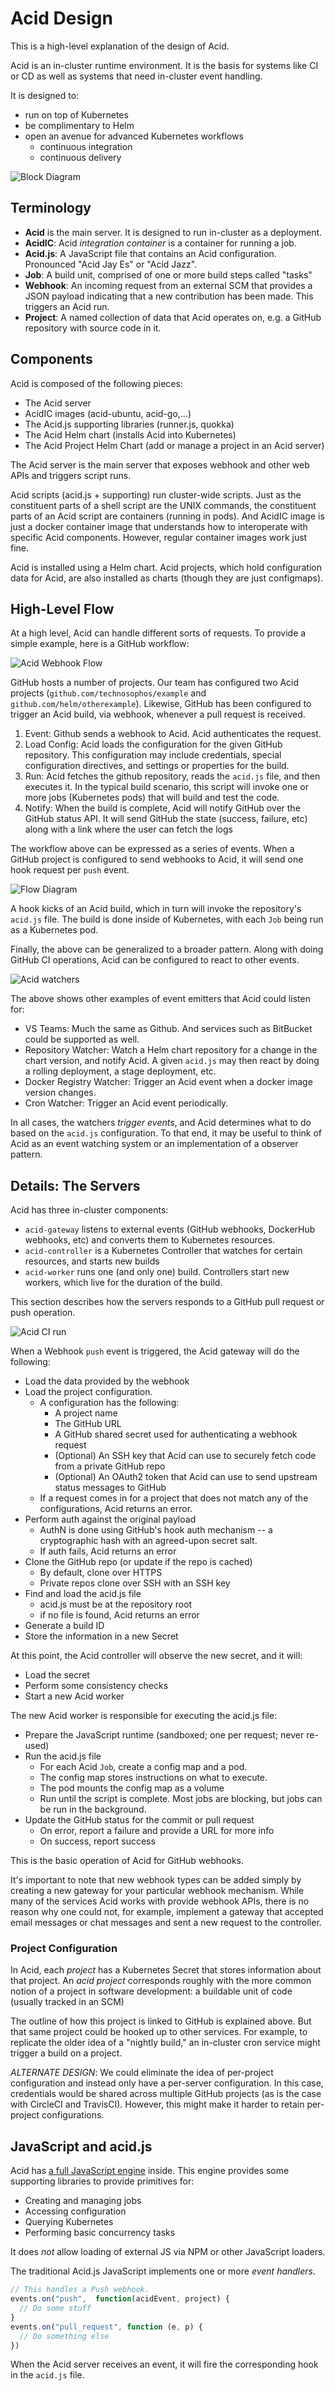 # Acid Design

This is a high-level explanation of the design of Acid.

Acid is an in-cluster runtime environment. It is the basis for systems like CI or CD as well as systems that need in-cluster event handling.

It is designed to:

- run on top of Kubernetes
- be complimentary to Helm
- open an avenue for advanced Kubernetes workflows
  - continuous integration
  - continuous delivery

![Block Diagram](img/kube-helm-draft-stack.png)

## Terminology

- **Acid** is the main server. It is designed to run in-cluster as a deployment.
- **AcidIC**: Acid _integration container_ is a container for running a job.
- **Acid.js**: A JavaScript file that contains an Acid configuration. Pronounced
  "Acid Jay Es" or "Acid Jazz".
- **Job**: A build unit, comprised of one or more build steps called "tasks"
- **Webhook**: An incoming request from an external SCM that provides a JSON
  payload indicating that a new contribution has been made. This triggers an
  Acid run.
- **Project**: A named collection of data that Acid operates on, e.g. a GitHub
  repository with source code in it.

## Components

Acid is composed of the following pieces:

- The Acid server
- AcidIC images (acid-ubuntu, acid-go,...)
- The Acid.js supporting libraries (runner.js, quokka)
- The Acid Helm chart (installs Acid into Kubernetes)
- The Acid Project Helm Chart (add or manage a project in an Acid server)

The Acid server is the main server that exposes webhook and other web APIs and triggers script runs.

Acid scripts (acid.js + supporting) run cluster-wide scripts. Just as the constituent parts of a shell script are the UNIX commands, the constituent parts of an Acid script are containers (running in pods). And AcidIC image is just a docker container image that understands how to interoperate with specific Acid components. However, regular container images work just fine.

Acid is installed using a Helm chart. Acid projects, which hold configuration data for Acid, are also installed as charts (though they are just configmaps).

## High-Level Flow

At a high level, Acid can handle different sorts of requests. To provide a simple example, here is a GitHub workflow:

![Acid Webhook Flow](img/Acid-webhook.png)

GitHub hosts a number of projects. Our team has configured two Acid projects (`github.com/technosophos/example` and `github.com/helm/otherexample`). Likewise, GitHub has been configured to trigger an Acid build, via webhook, whenever a pull request is received.

1. Event: Github sends a webhook to Acid. Acid authenticates the request.
2. Load Config: Acid loads the configuration for the given GitHub repository. This configuration
   may include credentials, special configuration directives, and settings or properties for the
   build.
3. Run: Acid fetches the github repository, reads the `acid.js` file, and then executes it. In the
  typical build scenario, this script will invoke one or more jobs (Kubernetes pods) that will build
  and test the code.
4. Notify: When the build is complete, Acid will notify GitHub over the GitHub status API. It will
  send GitHub the state (success, failure, etc) along with a link where the user can fetch the logs

The workflow above can be expressed as a series of events.
When a GitHub project is configured to send webhooks to Acid, it will send one
hook request per `push` event.

![Flow Diagram](img/sequence.png)

A hook kicks of an Acid build, which in turn will invoke the repository's `acid.js` file. The build is done inside of Kubernetes, with each `Job` being run as a Kubernetes pod.

Finally, the above can be generalized to a broader pattern. Along with doing GitHub CI operations, Acid can be configured to react to other events.

![Acid watchers](img/acid-watchers.png)

The above shows other examples of event emitters that Acid could listen for:

- VS Teams: Much the same as Github. And services such as BitBucket could be supported as well.
- Repository Watcher: Watch a Helm chart repository for a change in the chart version, and notify Acid.
  A given `acid.js` may then react by doing a rolling deployment, a stage deployment, etc.
- Docker Registry Watcher: Trigger an Acid event when a docker image version changes.
- Cron Watcher: Trigger an Acid event periodically.

In all cases, the watchers _trigger events_, and Acid determines what to do based on the `acid.js` configuration. To that end, it may be useful to think of Acid as an event watching system or an implementation of a observer pattern.

## Details: The Servers

Acid has three in-cluster components:

- `acid-gateway` listens to external events (GitHub webhooks, DockerHub webhooks, etc) and converts them to Kubernetes resources.
- `acid-controller` is a Kubernetes Controller that watches for certain resources, and starts new builds
- `acid-worker` runs one (and only one) build. Controllers start new workers, which live for the duration of the build.

This section describes how the servers responds to a GitHub pull request or push operation.

![Acid CI run](img/webhooks.png)

When a Webhook `push` event is triggered, the Acid gateway will do the following:

- Load the data provided by the webhook
- Load the project configuration.
  - A configuration has the following:
    - A project name
    - The GitHub URL
    - A GitHub shared secret used for authenticating a webhook request
    - (Optional) An SSH key that Acid can use to securely fetch code from a private GitHub repo
    - (Optional) An OAuth2 token that Acid can use to send upstream status messages to GitHub
  - If a request comes in for a project that does not match any of the configurations,
    Acid returns an error.
- Perform auth against the original payload
  - AuthN is done using GitHub's hook auth mechanism -- a cryptographic hash with
    an agreed-upon secret salt.
  - If auth fails, Acid returns an error
- Clone the GitHub repo (or update if the repo is cached)
  - By default, clone over HTTPS
  - Private repos clone over SSH with an SSH key
- Find and load the acid.js file
  - acid.js must be at the repository root
  - if no file is found, Acid returns an error
- Generate a build ID
- Store the information in a new Secret

At this point, the Acid controller will observe the new secret, and it will:

- Load the secret
- Perform some consistency checks
- Start a new Acid worker

The new Acid worker is responsible for executing the acid.js file:

- Prepare the JavaScript runtime (sandboxed; one per request; never re-used)
- Run the acid.js file
  - For each Acid `Job`, create a config map and a pod.
  - The config map stores instructions on what to execute.
  - The pod mounts the config map as a volume
  - Run until the script is complete. Most jobs are blocking, but jobs can be
    run in the background.
- Update the GitHub status for the commit or pull request
  - On error, report a failure and provide a URL for more info
  - On success, report success

This is the basic operation of Acid for GitHub webhooks.

It's important to note that new webhook types can be added simply by creating a new
gateway for your particular webhook mechanism. While many of the services Acid works
with provide webhook APIs, there is no reason why one could not, for example,
implement a gateway that accepted email messages or chat messages and sent a new
request to the controller.

### Project Configuration

In Acid, each _project_ has a Kubernetes Secret that stores information about that project. An _acid project_ corresponds roughly with the more common notion of a project in software development: a buildable unit of code (usually tracked in an SCM)

The outline of how this project is linked to GitHub is explained above. But that same project could be hooked up to other services. For example, to replicate the older idea of a "nightly build," an in-cluster cron service might trigger a build on a project.

_ALTERNATE DESIGN_: We could eliminate the idea of per-project configuration and instead only have a per-server configuration. In this case, credentials would be shared across multiple GitHub projects (as is the case with CircleCI and TravisCI). However, this might make it harder to retain per-project configurations.

## JavaScript and acid.js

Acid has [a full JavaScript engine](javascript.md) inside. This engine provides some supporting libraries to provide primitives for:

- Creating and managing jobs
- Accessing configuration
- Querying Kubernetes
- Performing basic concurrency tasks

It does _not_ allow loading of external JS via NPM or other JavaScript loaders.

The traditional Acid.js JavaScript implements one or more _event handlers_.

```javascript
// This handles a Push webhook.
events.on("push",  function(acidEvent, project) {
  // Do some stuff
}
events.on("pull_request", function (e, p) {
  // Do something else
})
```

When the Acid server receives an event, it will fire the corresponding hook in
the `acid.js` file.
